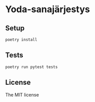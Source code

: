 # Yoda-sanajärjestys

## Setup

```
poetry install
```

## Tests

```
poetry run pytest tests
```

## License

The MIT license
